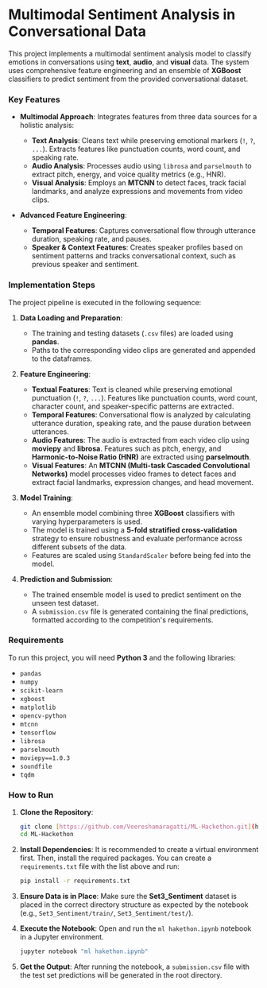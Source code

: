 # Multimodal Sentiment Analysis in Conversational Data

This project implements a multimodal sentiment analysis model to classify emotions in conversations using **text**, **audio**, and **visual** data. The system uses comprehensive feature engineering and an ensemble of **XGBoost** classifiers to predict sentiment from the provided conversational dataset.

### Key Features

* **Multimodal Approach**: Integrates features from three data sources for a holistic analysis:
    * **Text Analysis**: Cleans text while preserving emotional markers (`!`, `?`, `...`). Extracts features like punctuation counts, word count, and speaking rate.
    * **Audio Analysis**: Processes audio using `librosa` and `parselmouth` to extract pitch, energy, and voice quality metrics (e.g., HNR).
    * **Visual Analysis**: Employs an **MTCNN** to detect faces, track facial landmarks, and analyze expressions and movements from video clips.

* **Advanced Feature Engineering**:
    * **Temporal Features**: Captures conversational flow through utterance duration, speaking rate, and pauses.
    * **Speaker & Context Features**: Creates speaker profiles based on sentiment patterns and tracks conversational context, such as previous speaker and sentiment.

### Implementation Steps

The project pipeline is executed in the following sequence:

1.  **Data Loading and Preparation**:
    * The training and testing datasets (`.csv` files) are loaded using **pandas**.
    * Paths to the corresponding video clips are generated and appended to the dataframes.

2.  **Feature Engineering**:
    * **Textual Features**: Text is cleaned while preserving emotional punctuation (`!`, `?`, `...`). Features like punctuation counts, word count, character count, and speaker-specific patterns are extracted.
    * **Temporal Features**: Conversational flow is analyzed by calculating utterance duration, speaking rate, and the pause duration between utterances.
    * **Audio Features**: The audio is extracted from each video clip using **moviepy** and **librosa**. Features such as pitch, energy, and **Harmonic-to-Noise Ratio (HNR)** are extracted using **parselmouth**.
    * **Visual Features**: An **MTCNN (Multi-task Cascaded Convolutional Networks)** model processes video frames to detect faces and extract facial landmarks, expression changes, and head movement.

3.  **Model Training**:
    * An ensemble model combining three **XGBoost** classifiers with varying hyperparameters is used.
    * The model is trained using a **5-fold stratified cross-validation** strategy to ensure robustness and evaluate performance across different subsets of the data.
    * Features are scaled using `StandardScaler` before being fed into the model.

4.  **Prediction and Submission**:
    * The trained ensemble model is used to predict sentiment on the unseen test dataset.
    * A `submission.csv` file is generated containing the final predictions, formatted according to the competition's requirements.

### Requirements

To run this project, you will need **Python 3** and the following libraries:

* `pandas`
* `numpy`
* `scikit-learn`
* `xgboost`
* `matplotlib`
* `opencv-python`
* `mtcnn`
* `tensorflow`
* `librosa`
* `parselmouth`
* `moviepy==1.0.3`
* `soundfile`
* `tqdm`

### How to Run

1.  **Clone the Repository**:
    ```bash
    git clone [https://github.com/Veereshamaragatti/ML-Hackethon.git](https://github.com/Veereshamaragatti/ML-Hackethon.git)
    cd ML-Hackethon
    ```

2.  **Install Dependencies**:
    It is recommended to create a virtual environment first. Then, install the required packages. You can create a `requirements.txt` file with the list above and run:
    ```bash
    pip install -r requirements.txt
    ```

3.  **Ensure Data is in Place**:
    Make sure the **Set3_Sentiment** dataset is placed in the correct directory structure as expected by the notebook (e.g., `Set3_Sentiment/train/`, `Set3_Sentiment/test/`).

4.  **Execute the Notebook**:
    Open and run the `ml hakethon.ipynb` notebook in a Jupyter environment.
    ```bash
    jupyter notebook "ml hakethon.ipynb"
    ```

5.  **Get the Output**:
    After running the notebook, a `submission.csv` file with the test set predictions will be generated in the root directory.
